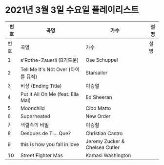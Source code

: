 # 2021년 3월 3일 수요일 플레이리스트

| 번호 | 곡명 | 가수 | 설명 |
|------|------|------|------|
| 번호 | 곡명 | 가수 | 설명 |
| 1 | s'Rothe-Zauerli (B기도문) | Ose Schuppel |  |
| 2 | Tell Me It's Not Over (타이틀 뮤직) | Starsailor |  |
| 3 | 비상 (Ending Title) | 이승열 |  |
| 4 | Put It All On Me (feat. Ella Mai) | Ed Sheeran |  |
| 5 | Moonchild | Cibo Matto |  |
| 6 | Superheated | New Order |  |
| 7 | 색깔속의 비밀 | 이승철 |  |
| 8 | Despues de Ti... Que? | Christian Castro |  |
| 9 | this is how you fall in love | Jeremy Zucker & Chelsea Cutler |  |
| 10 | Street Fighter Mas | Kamasi Washington |  |
